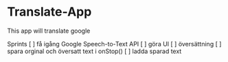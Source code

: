 # Translate-App
This app will translate google

Sprints 
[ ] få igång Google Speech-to-Text API
[ ] göra UI
[ ] översättning
[ ] spara orginal och översatt text i onStop()
[ ] ladda sparad text
